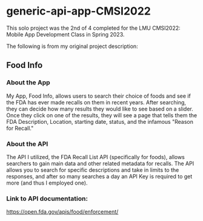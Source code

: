 # generic-api-app-CMSI2022

This solo project was the 2nd of 4 completed for the LMU CMSI2022: Mobile App Development Class in Spring 2023.

The following is from my original project description:

## Food Info
### About the App
My App, Food Info, allows users to search their choice of foods and see if the FDA has ever made recalls on them in recent years. After searching, they can decide how many results they would like to see based on a slider. Once they click on one of the results, they will see a page that tells them the FDA Description, Location, starting date, status, and the infamous "Reason for Recall."

### About the API
The API I utilized, the FDA Recall List API (specifically for foods), allows searchers to gain main data and other related metadata for recalls. The API allows you to search for specific descriptions and take in limits to the responses, and after so many searches a day an API Key is required to get more (and thus I employed one).

### Link to API documentation:
https://open.fda.gov/apis/food/enforcement/
